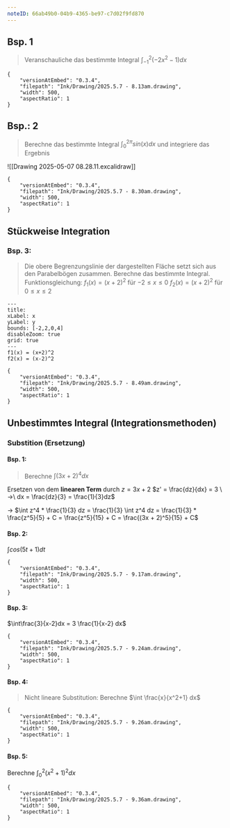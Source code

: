 ```yaml
---
noteID: 66ab49b0-04b9-4365-be97-c7d02f9fd870
---
```

## Bsp. 1
>  Veranschauliche das bestimmte Integral $\int^{2}_{-1}(-2x^2 -1)dx$
> 
```handdrawn-ink
{
	"versionAtEmbed": "0.3.4",
	"filepath": "Ink/Drawing/2025.5.7 - 8.13am.drawing",
	"width": 500,
	"aspectRatio": 1
}
```
## Bsp.: 2
> Berechne das bestimmte Integral $\int^{2\pi}_{0} sin(x) dx$ und integriere das Ergebnis

![[Drawing 2025-05-07 08.28.11.excalidraw]]

```handdrawn-ink
{
	"versionAtEmbed": "0.3.4",
	"filepath": "Ink/Drawing/2025.5.7 - 8.30am.drawing",
	"width": 500,
	"aspectRatio": 1
}
```

## Stückweise Integration
### Bsp. 3:
> Die obere Begrenzungslinie der dargestellten Fläche setzt sich aus den Parabelbögen zusammen. 
> Berechne das bestimmte Integral.
> Funktionsgleichung: 
> $f_1(x) = (x+2)^2$  für $-2 \leq x \leq 0$
> $f_2(x) = (x+2)^2$  für $0 \leq x \leq 2$

```functionplot
---
title: 
xLabel: x
yLabel: y
bounds: [-2,2,0,4]
disableZoom: true
grid: true
---
f1(x) = (x+2)^2
f2(x) = (x-2)^2
```

```handdrawn-ink
{
	"versionAtEmbed": "0.3.4",
	"filepath": "Ink/Drawing/2025.5.7 - 8.49am.drawing",
	"width": 500,
	"aspectRatio": 1
}
```
## Unbestimmtes Integral (Integrationsmethoden)
### Substition (Ersetzung)
#### Bsp. 1:
>  Berechne $\int(3x+2)^4dx$

Ersetzen von dem **linearen Term** durch $z = 3x +2$
$z' = \frac{dz}{dx} = 3 \ ->\ dx = \frac{dz}{3} = \frac{1}{3}dz$

-> $\int z^4 * \frac{1}{3} dz = \frac{1}{3} \int z^4 dz = \frac{1}{3} * \frac{z^5}{5} + C = \frac{z^5}{15} + C = \frac{(3x + 2)^5}{15} + C$

#### Bsp. 2:
$\int cos (5t + 1) dt$

```handdrawn-ink
{
	"versionAtEmbed": "0.3.4",
	"filepath": "Ink/Drawing/2025.5.7 - 9.17am.drawing",
	"width": 500,
	"aspectRatio": 1
}
```

#### Bsp. 3:
$\int\frac{3}{x-2}dx = 3 \frac{1}{x-2} dx$


```handdrawn-ink
{
	"versionAtEmbed": "0.3.4",
	"filepath": "Ink/Drawing/2025.5.7 - 9.24am.drawing",
	"width": 500,
	"aspectRatio": 1
}
```
#### Bsp. 4:
>  Nicht lineare Substitution: Berechne $\int \frac{x}{x^2+1} dx$


```handdrawn-ink
{
	"versionAtEmbed": "0.3.4",
	"filepath": "Ink/Drawing/2025.5.7 - 9.26am.drawing",
	"width": 500,
	"aspectRatio": 1
}
```
#### Bsp. 5:
Berechne $\int^{2}_{0} (x^2 + 1)^2 dx$

```handdrawn-ink
{
	"versionAtEmbed": "0.3.4",
	"filepath": "Ink/Drawing/2025.5.7 - 9.36am.drawing",
	"width": 500,
	"aspectRatio": 1
}
```
